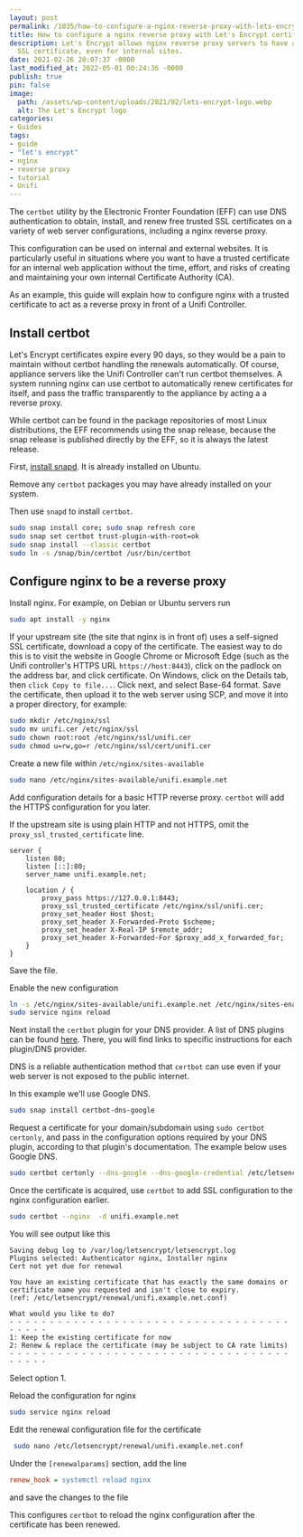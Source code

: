 ```yaml
---
layout: post
permalink: /1035/how-to-configure-a-nginx-reverse-proxy-with-lets-encrypt-certificates/
title: How to configure a nginx reverse proxy with Let's Encrypt certificates
description: Let's Encrypt allows nginx reverse proxy servers to have a real, trusted
  SSL certificate, even for internal sites.
date: 2021-02-26 20:07:37 -0000
last_modified_at: 2022-05-01 00:24:36 -0000
publish: true
pin: false
image:
  path: /assets/wp-content/uploads/2021/02/lets-encrypt-logo.webp
  alt: The Let's Encrypt logo
categories:
- Guides
tags:
- guide
- "let's encrypt"
- nginx
- reverse proxy
- tutorial
- Unifi
---
```

The `certbot` utility by the Electronic Fronter Foundation (EFF) can use DNS
authentication to obtain, install, and renew free trusted SSL certificates on
a variety of web server configurations, including a nginx reverse proxy.

This configuration can be used on internal and external websites. It is
particularly useful in situations where you want to have a trusted certificate
for an internal web application without the time, effort, and risks of
creating and maintaining your own internal Certificate Authority (CA).

As an example, this guide will explain how to configure nginx with a trusted
certificate to act as a reverse proxy in front of a Unifi Controller.

## Install certbot

Let's Encrypt certificates expire every 90 days, so they would be a pain to
maintain without certbot handling the renewals automatically. Of course,
appliance servers like the Unifi Controller can't run certbot themselves. A
system running nginx can use certbot to automatically renew certificates for
itself, and pass the traffic transparently to the appliance by acting a a
reverse proxy.

While certbot can be found in the package repositories of most Linux
distributions, the EFF recommends using the snap release, because the snap
release is published directly by the EFF, so it is always the latest release.

First, [install snapd](https://snapcraft.io/docs/installing-snapd). It is
already installed on Ubuntu.

Remove any `certbot` packages you may have already installed on your system.

Then use `snapd` to install `certbot`.

```bash
sudo snap install core; sudo snap refresh core
sudo snap set certbot trust-plugin-with-root=ok
sudo snap install --classic certbot
sudo ln -s /snap/bin/certbot /usr/bin/certbot
```

## Configure nginx to be a reverse proxy

Install nginx. For example, on Debian or Ubuntu servers run

```bash
sudo apt install -y nginx
```

If your upstream site (the site that nginx is in front of) uses a self-signed
SSL certificate, download a copy of the certificate. The easiest way to do
this is to visit the website in Google Chrome or Microsoft Edge (such as the
Unifi controller's HTTPS URL `https://host:8443`), click on the padlock on the
address bar, and click certificate. On Windows, click on the Details tab, then
`click Copy to file...`. Click next, and select Base-64 format. Save the
certificate, then upload it to the web server using SCP, and move it into a
proper directory, for example:

```bash
sudo mkdir /etc/nginx/ssl
sudo mv unifi.cer /etc/nginx/ssl
sudo chown root:root /etc/nginx/ssl/unifi.cer
sudo chmod u=rw,go=r /etc/nginx/ssl/cert/unifi.cer
```

Create a new file within `/etc/nginx/sites-available`

```bash
sudo nano /etc/nginx/sites-available/unifi.example.net
```

Add configuration details for a basic HTTP reverse proxy. `certbot` will add
the HTTPS configuration for you later.

If the upstream site is using plain HTTP and not HTTPS, omit the
`proxy_ssl_trusted_certificate` line.

```nginx
server {
    listen 80;
    listen [::]:80;
    server_name unifi.example.net;

    location / {
        proxy_pass https://127.0.0.1:8443;
        proxy_ssl_trusted_certificate /etc/nginx/ssl/unifi.cer;
        proxy_set_header Host $host;
        proxy_set_header X-Forwarded-Proto $scheme;
        proxy_set_header X-Real-IP $remote_addr;
        proxy_set_header X-Forwarded-For $proxy_add_x_forwarded_for;
    }
}
```

Save the file.

Enable the new configuration

```bash
ln -s /etc/nginx/sites-available/unifi.example.net /etc/nginx/sites-enabled/unifi.example.net
sudo service nginx reload
```

Next install the `certbot` plugin for your DNS provider. A list of DNS plugins
can be found [here](https://certbot.eff.org/docs/using.html#dns-plugins).
There, you will find links to specific instructions for each plugin/DNS
provider.

DNS is a reliable authentication method that `certbot` can use even if your
web server is not exposed to the public internet.

In this example we'll use Google DNS.

```bash
sudo snap install certbot-dns-google
```

Request a certificate for your domain/subdomain using `sudo certbot certonly`,
and pass in the configuration options required by your DNS plugin, according
to that plugin's documentation. The example below uses Google DNS.

```bash
sudo certbot certonly --dns-google --dns-google-credential /etc/letsencrypt/creds/google-dns-creds.json -d unifi.example.net
```

Once the certificate is acquired, use `certbot` to add SSL configuration to
the nginx configuration earlier.

```bash
sudo certbot --nginx  -d unifi.example.net
```

You will see output like this

```text
Saving debug log to /var/log/letsencrypt/letsencrypt.log
Plugins selected: Authenticator nginx, Installer nginx
Cert not yet due for renewal

You have an existing certificate that has exactly the same domains or certificate name you requested and isn't close to expiry.
(ref: /etc/letsencrypt/renewal/unifi.example.net.conf)

What would you like to do?
- - - - - - - - - - - - - - - - - - - - - - - - - - - - - - - - - - - - - - - -
1: Keep the existing certificate for now
2: Renew & replace the certificate (may be subject to CA rate limits)
- - - - - - - - - - - - - - - - - - - - - - - - - - - - - - - - - - - - - - - -
```

Select option 1.

Reload the configuration for nginx

```bash
sudo service nginx reload
```

Edit the renewal configuration file for the certificate

```bash
 sudo nano /etc/letsencrypt/renewal/unifi.example.net.conf
```

Under the `[renewalparams]` section, add the line

```ini
renew_hook = systemctl reload nginx
```

and save the changes to the file

This configures `certbot` to reload the nginx configuration after the
certificate has been renewed.
